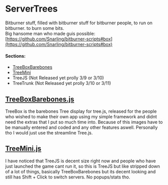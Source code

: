 # ServerTrees
Bitburner stuff, filled with bitburner stuff for bitburner people, to run on bitburner. to burn some bits.  
Big hansome man who made guis possible: [https://github.com/Snarling/bitburner-scripts#box](https://github.com/Snarling/bitburner-scripts#box)  
#### Sections:  
- [TreeBoxBarebones](#treeboxbarebones)
- [TreeMini](#treemini)
- TreeJS (Not Released yet prolly 3/9 or 3/10)
- TreeTrunk (Not Released yet prolly 3/10 or 3/11)
## <a name="treeboxbarebones"></a>[TreeBoxBarebones.js](/TreeBoxBarebones.js)  
TreeBox is the barebones Tree display for tree.js, released for the people who wished to make their own app using my simple framework and didnt need the extras that I put so much time into. Because of this images have to be manually entered and coded and any other features aswell. Personally tho I would just use the streamline Tree.js.
## <a name="treemini"></a>[TreeMini.js](/TreeMini.js) 
I have noticed that TreeJS is decent size right now and people who have just launched the game cant run it, so this is TreeJS but like stripped down of a lot of things, basically TreeBoxBarebones but its decent looking and still has Shift + Click to switch servers. No popups/stats tho.

